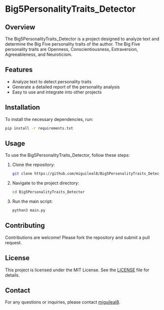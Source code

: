 # Big5PersonalityTraits_Detector
## Overview
The Big5PersonalityTraits_Detector is a project designed to analyze text and determine the Big Five personality traits of the author. The Big Five personality traits are Openness, Conscientiousness, Extraversion, Agreeableness, and Neuroticism.

## Features
- Analyze text to detect personality traits
- Generate a detailed report of the personality analysis
- Easy to use and integrate into other projects

## Installation
To install the necessary dependencies, run:
```bash
pip install -r requirements.txt
```

## Usage
To use the Big5PersonalityTraits_Detector, follow these steps:
1. Clone the repository:
    ```bash
    git clone https://github.com/miguileal8/Big5PersonalityTraits_Detector.git
    ```
2. Navigate to the project directory:
    ```bash
    cd Big5PersonalityTraits_Detector
    ```
3. Run the main script:
    ```bash
    python3 main.py
    ```

## Contributing
Contributions are welcome! Please fork the repository and submit a pull request.

## License
This project is licensed under the MIT License. See the [LICENSE](LICENSE) file for details.

## Contact
For any questions or inquiries, please contact [miguileal8](mailto:miguileal8@gmail.com).